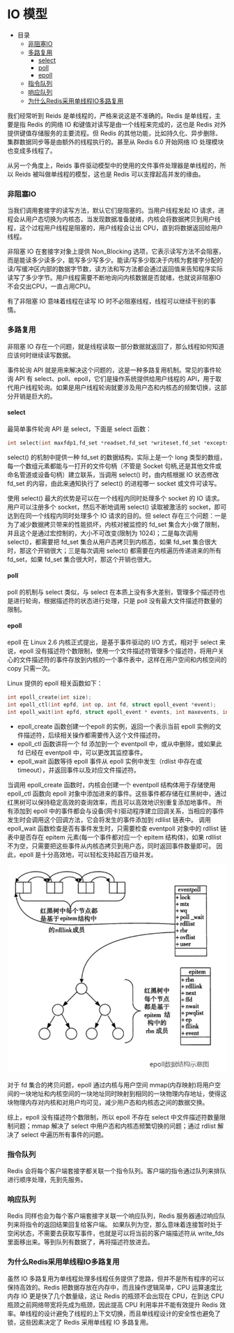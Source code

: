 # IO 模型

- 目录
    - [非阻塞IO](#非阻塞IO)
    - [多路复用](#多路复用)
        - [select](#select)
        - [poll](#poll)
        - [epoll](#epoll)
    - [指令队列](#指令队列)
    - [响应队列](#响应队列)
    - [为什么Redis采用单线程IO多路复用](#为什么Redis采用单线程IO多路复用)

我们经常听到 Reids 是单线程的，严格来说这是不准确的。Redis 是单线程，主要是指 Redis 的网络 IO 和键值对读写是由一个线程来完成的，这也是 Redis 对外提供键值存储服务的主要流程。但 Redis 的其他功能，比如持久化、异步删除、集群数据同步等是由额外的线程执行的。甚至从 Redis 6.0 开始网络 IO 处理模块也变成多线程了。

从另一个角度上，Reids 事件驱动模型中的使用的文件事件处理器是单线程的，所以 Reids 被叫做单线程的模型，这也是 Redis 可以支撑起高并发的缘由。

### 非阻塞IO

当我们调用套接字的读写方法，默认它们是阻塞的。当用户线程发起 IO 请求，进程会从用户态切换为内核态，当发现数据准备就绪，内核会将数据拷贝到用户线程，这个过程用户线程是阻塞的，用户线程会让出 CPU，直到将数据返回给用户线程。

非阻塞 IO 在套接字对象上提供 Non_Blocking 选项，它表示读写方法不会阻塞，而是能读多少读多少，能写多少写多少。能读/写多少取决于内核为套接字分配的读/写缓冲区内部的数据字节数，读方法和写方法都会通过返回值来告知程序实际读写了多少字节。用户线程需要不断地询问内核数据是否就绪，也就说非阻塞IO不会交出CPU，一直占用CPU。

有了非阻塞 IO 意味着线程在读写 IO 时不必阻塞线程，线程可以继续干别的事情。

### 多路复用

非阻塞 IO 存在一个问题，就是线程读取一部分数据就返回了，那么线程如何知道应该何时继续读写数据。

事件轮询 API 就是用来解决这个问题的，这是一种多路复用机制。常见的事件轮询 API 有 select、poll、epoll，它们是操作系统提供给用户线程的 API，用于取代用户线程轮询。如果是用户线程轮询就要涉及用户态和内核态的频繁切换，这部分开销是巨大的。

#### select

最简单事件轮询 API 是 select，下面是 select 函数：

```C
int select(int maxfdp1,fd_set *readset,fd_set *writeset,fd_set *exceptset,const struct timeval *timeout);
```

select() 的机制中提供一种 fd_set 的数据结构，实际上是一个 long 类型的数组，每一个数组元素都能与一打开的文件句柄（不管是 Socket 句柄,还是其他文件或命名管道或设备句柄）建立联系，当调用 select() 时，由内核根据 IO 状态修改 fd_set 的内容，由此来通知执行了 select() 的进程哪一 socket 或文件可读写。

使用 select() 最大的优势是可以在一个线程内同时处理多个 socket 的 IO 请求。用户可以注册多个 socket，然后不断地调用 select() 读取被激活的 socket，即可达到在同一个线程内同时处理多个 IO 请求的目的。但 select 存在三个问题：一是为了减少数据拷贝带来的性能损坏，内核对被监控的 fd_set 集合大小做了限制，并且这个是通过宏控制的，大小不可改变(限制为 1024)；二是每次调用 select()，都需要把 fd_set 集合从用户态拷贝到内核态，如果 fd_set 集合很大时，那这个开销很大；三是每次调用 select() 都需要在内核遍历传递进来的所有 fd_set，如果 fd_set 集合很大时，那这个开销也很大。

#### poll

poll 的机制与 select 类似，与 select 在本质上没有多大差别，管理多个描述符也是进行轮询，根据描述符的状态进行处理，只是 poll 没有最大文件描述符数量的限制。

#### epoll

epoll 在 Linux 2.6 内核正式提出，是基于事件驱动的 I/O 方式，相对于 select 来说，epoll 没有描述符个数限制，使用一个文件描述符管理多个描述符，将用户关心的文件描述符的事件存放到内核的一个事件表中，这样在用户空间和内核空间的 copy 只需一次。

Linux 提供的 epoll 相关函数如下：

```C
int epoll_create(int size);
int epoll_ctl(int epfd, int op, int fd, struct epoll_event *event);
int epoll_wait(int epfd, struct epoll_event * events, int maxevents, int timeout);
```
- epoll_create 函数创建一个epoll 的实例，返回一个表示当前 epoll 实例的文件描述符，后续相关操作都需要传入这个文件描述符。
- epoll_ctl 函数讲将一个 fd 添加到一个 eventpoll 中，或从中删除，或如果此 fd 已经在 eventpoll 中，可以更改其监控事件。
- epoll_wait 函数等待 epoll 事件从 epoll 实例中发生（rdlist 中存在或 timeout），并返回事件以及对应文件描述符。

当调用 epoll_create 函数时，内核会创建一个 eventpoll 结构体用于存储使用 epoll_ctl 函数向 epoll 对象中添加进来的事件。这些事件都存储在红黑树中，通过红黑树可以保持稳定高效的查询效率，而且可以高效地识别重复添加地事件。
所有添加到 epoll 中的事件都会与设备(网卡)驱动程序建立回调关系，当相应的事件发生时会调用这个回调方法，它会将发生的事件添加到 rdllist 链表中。
调用 epoll_wait 函数检查是否有事件发生时，只需要检查 eventpoll 对象中的 rdllist 链表中是否存在 epitem 元素(每一个事件都对应一个 epitem 结构体)，如果 rdllist 不为空，只需要把这些事件从内核态拷贝到用户态，同时返回事件数量即可。
因此，epoll 是十分高效地，可以轻松支持起百万级并发。

<div align="left">
    <img src="https://github.com/lazecoding/Note/blob/main/images/redis/epoll数据结构示意图.png" width="600px">
</div>

对于 fd 集合的拷贝问题，epoll 通过内核与用户空间 mmap(内存映射)将用户空间的一块地址和内核空间的一块地址同时映射到相同的一块物理内存地址，使得这块物理内存对内核和对用户均可见，减少用户态和内核态之间的数据交换。

综上，epoll 没有描述符个数限制，所以 epoll 不存在 select  中文件描述符数量限制问题；mmap 解决了 select 中用户态和内核态频繁切换的问题；通过 rdlist 解决了 select  中遍历所有事件的问题。

### 指令队列

Redis 会将每个客户端套接字都关联一个指令队列。客户端的指令通过队列来排队进行顺序处理，先到先服务。

### 响应队列

Redis 同样也会为每个客户端套接字关联一个响应队列，Redis 服务器通过响应队列来将指令的返回结果回复给客户端。 如果队列为空，那么意味着连接暂时处于空闲状态，不需要去获取写事件，也就是可以将当前的客户端描述符从 write_fds 里面移出来。等到队列有数据了，再将描述符放进去。

### 为什么Redis采用单线程IO多路复用

虽然 IO 多路复用为单线程处理多线程任务提供了思路，但并不是所有程序的可以保持高效的。Redis 把数据存放在内存中，而且操作逻辑简单，CPU 运算速度比内存 IO 更是快了几个数量级，这让 Redis 的瓶颈不会出现在 CPU，在到达 CPU 瓶颈之前网络带宽将先成为瓶颈，因此提高 CPU 利用率并不能有效提升 Redis 效率。单线程的设计避免了线程的上下文切换，而且单线程设计的安全性也避免了锁，这些因素决定了 Redis 采用单线程 IO 多路复用。
